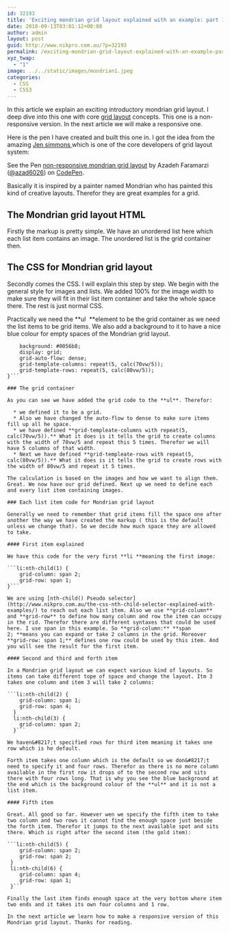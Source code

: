 ```yaml
---
id: 32193
title: 'Exciting mondrian grid layout explained with an example: part 1'
date: 2018-09-13T03:01:12+00:00
author: admin
layout: post
guid: http://www.nikpro.com.au/?p=32193
permalink: /exciting-mondrian-grid-layout-explained-with-an-example-part-1/
xyz_twap:
  - "1"
image: ../../static/images/mondrian1.jpeg
categories:
  - CSS
  - CSS3
---
```

In this article we explain an exciting introductory mondrian grid layout. I deep dive into this one with core [grid layout](http://www.nikpro.com.au/css-grid-layout-review-with-examples-part-1/) concepts. This one is a non-responsive version. In the next article we will make a responsive one.

Here is the pen I have created and built this one in. I got the idea from the amazing <a href="http://jensimmons.com/" target="_blank" rel="noopener noreferrer">Jen simmons </a>which is one of the core developers of grid layout system:

<p data-height="400" data-theme-id="0" data-slug-hash="jvxEgW" data-default-tab="css,result" data-user="azad6026" data-pen-title="non-responsive mondrian grid layout" class="codepen">
  See the Pen <a href="https://codepen.io/azad6026/pen/jvxEgW/">non-responsive mondrian grid layout</a> by Azadeh Faramarzi (<a href="https://codepen.io/azad6026">@azad6026</a>) on <a href="https://codepen.io">CodePen</a>.
</p>

Basically it is inspired by a painter named Mondrian who has painted this kind of creative layouts. Therefor they are great examples for a grid. 

## The Mondrian grid layout HTML

Firstly the markup is pretty simple. We have an unordered list here which each list item contains an image. The unordered list is the grid container then.

## The CSS for Mondrian grid layout

Secondly comes the CSS. I will explain this step by step. We begin with the general style for images and lists. We added 100% for the image width to make sure they will fit in their list item container and take the whole space there. The rest is just normal CSS.

Practically we need the **ul  **element to be the grid container as we need the list items to be grid items. We also add a background to it to have a nice blue colour for empty spaces of the Mondrian grid layout.

```ul { 
    background: #0056b8;
    display: grid;
    grid-auto-flow: dense;
    grid-template-columns: repeat(5, calc(70vw/5));
    grid-template-rows: repeat(5, calc(80vw/5));
}```

### The grid container 

As you can see we have added the grid code to the **ul**. Therefor: 

  * we defined it to be a grid. 
  * Also we have changed the auto-flow to dense to make sure items fill up all he space.
  * we have defined **grid-templeate-columns with repeat(5, calc(70vw/5)).** What it does is it tells the grid to create columns with the width of 70vw/5 and repeat this 5 times. Therefor we will have 5 columns of that width.
  * Next we have defined **grid-templeate-rows with repeat(5, calc(80vw/5)).** What it does is it tells the grid to create rows with the width of 80vw/5 and repeat it 5 times. 

The calculation is based on the images and how we want to align them. Great. We now have our grid defined. Next up we need to define each and every list item containing images.

### Each list item code for Mondrian grid layout

Generally we need to remember that grid items fill the space one after another the way we have created the markup ( this is the default unless we change that). So we decide how much space they are allowed to take.

#### First item explained

We have this code for the very first **li **meaning the first image:

```li:nth-child(1) {
    grid-column: span 2;
    grid-row: span 1;
}```

We are using [nth-child() Pseudo selector](http://www.nikpro.com.au/the-css-nth-child-selector-explained-with-examples/) to reach out each list item. Also we use **grid-column** and **grid-row** to define how many column and row the item can occupy in the rid. Therefor there are different syntaxes that could be used here. I use span in this example. So **grid-column:** **span 2; **means you can expand or take 2 columns in the grid. Moreover **grid-row: span 1;** defines one row could be used by this item. And you will see the result for the first item.

#### Second and third and forth item

In a Mondrian grid layout we can expect various kind of layouts. So items can take different tope of space and change the layout. Itm 3 takes one column and item 3 will take 2 columns:

```li:nth-child(2) { 
    grid-column: span 1;
    grid-row: span 4;
  }
  li:nth-child(3) { 
    grid-column: span 2;
  }```

We haven&#8217;t specified rows for third item meaning it takes one row which is he default.

Forth item takes one column which is the default so we don&#8217;t need to specify it and four rows. Therefor as there is no more column available in the first row it drops of to the second row and sits there with four rows long. That is why you see the blue background at the end which is the background colour of the **ul** and it is not a list item.

#### Fifth item

Great. All good so far. However wen we specify the fifth item to take two column and two rows it cannot find the enough space just beside the forth item. Therefor it jumps to the next available spot and sits there. Which is right after the second item (the gold item):

```li:nth-child(5) { 
    grid-column: span 2;
    grid-row: span 2;
 }
 li:nth-child(6) { 
    grid-column: span 4;
    grid-row: span 1;
 }```

Finally the last item finds enough space at the very bottom where item two ends and it takes its own four columns and 1 row.

In the next article we learn how to make a responsive version of this Mondrian grid layout. Thanks for reading.